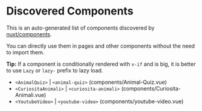 # Discovered Components

This is an auto-generated list of components discovered by [nuxt/components](https://github.com/nuxt/components).

You can directly use them in pages and other components without the need to import them.

**Tip:** If a component is conditionally rendered with `v-if` and is big, it is better to use `Lazy` or `lazy-` prefix to lazy load.

- `<AnimalQuiz>` | `<animal-quiz>` (components/Animal-Quiz.vue)
- `<CuriositaAnimali>` | `<curiosita-animali>` (components/Curiosita-Animali.vue)
- `<YoutubeVideo>` | `<youtube-video>` (components/youtube-video.vue)
